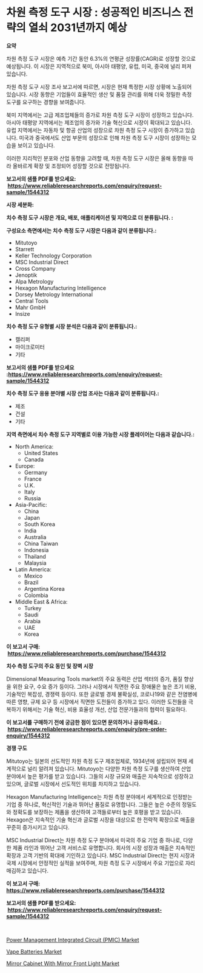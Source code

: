 <p><h1>차원 측정 도구 시장 : 성공적인 비즈니스 전략의 열쇠 2031년까지 예상</h1></p><p><strong>요약</strong></p>
<p><p>차원 측정 도구 시장은 예측 기간 동안 6.3%의 연평균 성장률(CAGR)로 성장할 것으로 예상됩니다. 이 시장은 지역적으로 북미, 아시아 태평양, 유럽, 미국, 중국에 널리 퍼져 있습니다.</p><p>차원 측정 도구 시장 조사 보고서에 따르면, 시장은 현재 특정한 시장 상황에 노출되어 있습니다. 시장 동향은 기업들이 효율적인 생산 및 품질 관리를 위해 더욱 정밀한 측정 도구를 요구하는 경향을 보여줍니다.</p><p>북미 지역에서는 고급 제조업체들의 증가로 차원 측정 도구 시장이 성장하고 있습니다. 아시아 태평양 지역에서는 제조업의 증가와 기술 혁신으로 시장이 확대되고 있습니다. 유럽 지역에서는 자동차 및 항공 산업의 성장으로 차원 측정 도구 시장이 증가하고 있습니다. 미국과 중국에서도 산업 부문의 성장으로 인해 차원 측정 도구 시장이 성장하는 모습을 보이고 있습니다.</p><p>이러한 지리적인 분포와 산업 동향을 고려할 때, 차원 측정 도구 시장은 올해 동향을 따라 올바르게 확장 및 조정되어 성장할 것으로 전망됩니다.</p></p>
<p><strong>보고서의 샘플 PDF를 받으세요: &nbsp;<a href="https://www.reliableresearchreports.com/enquiry/request-sample/1544312">https://www.reliableresearchreports.com/enquiry/request-sample/1544312</a></strong></p>
<p><strong>시장 세분화:</strong></p>
<p><strong> 치수 측정 도구 시장은 개요, 배포, 애플리케이션 및 지역으로 더 분류됩니다. :</strong></p>
<p><strong>구성요소 측면에서는 치수 측정 도구 시장은 다음과 같이 분류됩니다.:</strong></p>
<p><ul><li>Mitutoyo</li><li>Starrett</li><li>Keller Technology Corporation</li><li>MSC Industrial Direct</li><li>Cross Company</li><li>Jenoptik</li><li>Alpa Metrology</li><li>Hexagon Manufacturing Intelligence</li><li>Dorsey Metrology International</li><li>Central Tools</li><li>Mahr GmbH</li><li>Insize</li></ul></p>
<p><strong> 치수 측정 도구 유형별 시장 분석은 다음과 같이 분류됩니다.:</strong></p>
<p><ul><li>캘리퍼</li><li>마이크로미터</li><li>기타</li></ul></p>
<p><strong>보고서의 샘플 PDF를 받으세요 :<a href="https://www.reliableresearchreports.com/enquiry/request-sample/1544312">https://www.reliableresearchreports.com/enquiry/request-sample/1544312</a></strong></p>
<p><strong> 치수 측정 도구 응용 분야별 시장 산업 조사는 다음과 같이 분류됩니다.:</strong></p>
<p><ul><li>제조</li><li>건설</li><li>기타</li></ul></p>
<p><strong>지역 측면에서 치수 측정 도구 지역별로 이용 가능한 시장 플레이어는 다음과 같습니다.:</strong></p>
<p><ul>
    <li>
        North America:
        <ul>
            <li>United States</li>
            <li>Canada</li>
        </ul>
    </li>
    <li>
        Europe:
        <ul>
            <li>Germany</li>
            <li>France</li>
            <li>U.K.</li>
            <li>Italy</li>
            <li>Russia</li>
        </ul>
    </li>
    <li>
        Asia-Pacific:
        <ul>
            <li>China</li>
            <li>Japan</li>
            <li>South Korea</li>
            <li>India</li>
            <li>Australia</li>
            <li>China Taiwan</li>
            <li>Indonesia</li>
            <li>Thailand</li>
            <li>Malaysia</li>
        </ul>
    </li>
    <li>
        Latin America:
        <ul>
            <li>Mexico</li>
            <li>Brazil</li>
            <li>Argentina Korea</li>
            <li>Colombia</li>
        </ul>
    </li>
    <li>
        Middle East & Africa:
        <ul>
            <li>Turkey</li>
            <li>Saudi</li>
            <li>Arabia</li>
            <li>UAE</li>
            <li>Korea</li>
        </ul>
    </li>
    </ul></p>
<p><strong>이 보고서 구매: &nbsp;<a href="https://www.reliableresearchreports.com/purchase/1544312">https://www.reliableresearchreports.com/purchase/1544312</a></strong></p>
<p><strong>치수 측정 도구의 주요 동인 및 장벽 시장</strong></p>
<p><p>Dimensional Measuring Tools market의 주요 동력은 산업 섹터의 증가, 품질 향상을 위한 요구, 수요 증가 등이다. 그러나 시장에서 직면한 주요 장애물은 높은 초기 비용, 기술적인 복잡성, 경쟁력 등이다. 또한 글로벌 경제 불확실성, 코로나19와 같은 전염병에 따른 영향, 규제 요구 등 시장에서 직면한 도전들이 증가하고 있다. 이러한 도전들을 극복하기 위해서는 기술 혁신, 비용 효율성 개선, 산업 전문가들과의 협력이 필요하다.</p></p>
<p><strong>이 보고서를 구매하기 전에 궁금한 점이 있으면 문의하거나 공유하세요.: &nbsp;<a href="https://www.reliableresearchreports.com/enquiry/pre-order-enquiry/1544312">https://www.reliableresearchreports.com/enquiry/pre-order-enquiry/1544312</a></strong></p>
<p><strong>경쟁 구도</strong></p>
<p><p>Mitutoyo는 일본의 선도적인 차원 측정 도구 제조업체로, 1934년에 설립되어 현재 세계적으로 널리 알려져 있습니다. Mitutoyo는 다양한 차원 측정 도구를 생산하여 산업 분야에서 높은 평가를 받고 있습니다. 그들의 시장 규모와 매출은 지속적으로 성장하고 있으며, 글로벌 시장에서 선도적인 위치를 차지하고 있습니다.</p><p>Hexagon Manufacturing Intelligence는 차원 측정 분야에서 세계적으로 인정받는 기업 중 하나로, 혁신적인 기술과 뛰어난 품질로 유명합니다. 그들은 높은 수준의 정밀도와 정확도를 보장하는 제품을 생산하여 고객들로부터 높은 호평을 받고 있습니다. Hexagon은 지속적인 기술 혁신과 글로벌 시장을 대상으로 한 전략적 확장으로 매출을 꾸준히 증가시키고 있습니다.</p><p>MSC Industrial Direct는 차원 측정 도구 분야에서 미국의 주요 기업 중 하나로, 다양한 제품 라인과 뛰어난 고객 서비스로 유명합니다. 회사의 시장 성장과 매출은 지속적인 확장과 고객 기반의 확대에 기인하고 있습니다. MSC Industrial Direct는 현지 시장과 국제 시장에서 안정적인 실적을 보여주며, 차원 측정 도구 시장에서 주요 기업으로 자리매김하고 있습니다.</p></p>
<p><strong>이 보고서 구매: &nbsp; <a href="https://www.reliableresearchreports.com/purchase/1544312">https://www.reliableresearchreports.com/purchase/1544312</a></strong></p>
<p><strong>보고서의 샘플 PDF를 받으세요: &nbsp;<a href="https://www.reliableresearchreports.com/enquiry/request-sample/1544312">https://www.reliableresearchreports.com/enquiry/request-sample/1544312</a></strong><strong></strong></p>
<p>&nbsp;</p>
<p><p><a href="https://github.com/ChiragRP21/Market-Research-Report-List-4/blob/main/power-management-integrated-circuit-pmic-market.md">Power Management Integrated Circuit (PMIC) Market</a></p><p><a href="https://www.linkedin.com/pulse/vape-batteries-market-size-share-amp-trends-analysis-report-4nd3c?trackingId=STnQQZ7%2B3NaPVqAFVay00Q%3D%3D">Vape Batteries Market</a></p><p><a href="https://www.linkedin.com/pulse/mirror-cabinet-front-light-market-size-growth-segmentation-d9fec?trackingId=kMrwZ6obXnmjg6vXmdB1Mw%3D%3D">Mirror Cabinet With Mirror Front Light Market</a></p></p>